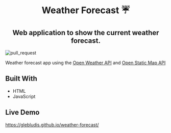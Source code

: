 <p align="center">
    <h1 align="center"> Weather Forecast ☔  </h1>    
</p>

<p align="center">
    <h2 align="center"> Web application to show the current weather forecast.</h2>    
</p>

![pull_request](https://github.com/github/docs/actions/workflows/main.yml/badge.svg?event=pull_request)

Weather forecast app using the [Open Weather API](https://openweathermap.org/api) and [Open Static Map API](https://developer.mapquest.com/documentation/open/static-map-api/v4/)

## Built With

- HTML
- JavaScript

## Live Demo

https://glebludis.github.io/weather-forecast/
